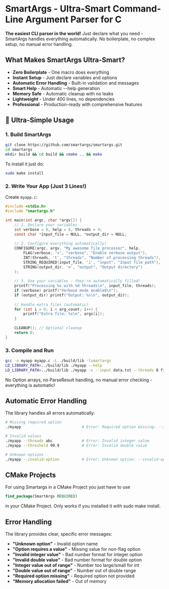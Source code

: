 # SmartArgs - Ultra-Smart Command-Line Argument Parser for C

**The easiest CLI parser in the world!** Just declare what you need - SmartArgs handles everything automatically. No boilerplate, no complex setup, no manual error handling.

## What Makes SmartArgs Ultra-Smart?

-  **Zero Boilerplate** - One macro does everything
-  **Instant Setup** - Just declare variables and options  
-  **Automatic Error Handling** - Built-in validation and messages
-  **Smart Help** - Automatic --help generation
-  **Memory Safe** - Automatic cleanup with no leaks
-  **Lightweight** - Under 400 lines, no dependencies
-  **Professional** - Production-ready with comprehensive features

## 🚀 Ultra-Simple Usage

### 1. Build SmartArgs
```bash
git clone https://github.com/smartargs/smartargs.git
cd smartargs
mkdir build && cd build && cmake .. && make
```
To install it just do:
```bash
sudo make install
```

### 2. Write Your App (Just 3 Lines!)

Create `myapp.c`:
```c
#include <stdio.h>
#include "smartargs.h"

int main(int argc, char *argv[]) {
    // 1. Declare your variables
    int verbose = 0, help = 0, threads = 4;
    const char *input_file = NULL, *output_dir = NULL;
    
    // 2. Configure everything automatically!
    CONFIGURE(argc, argv, "My awesome file processor", help,
        FLAG(verbose, 'v', "verbose", "Enable verbose output"),
        INT(threads, 't', "threads", "Number of processing threads"),
        STRING_REQUIRED(input_file, 'i', "input", "Input file path"),
        STRING(output_dir, 'o', "output", "Output directory")
    );
    
    // 3. Use your variables - they're automatically filled!
    printf("Processing %s with %d threads\n", input_file, threads);
    if (verbose) printf("Verbose mode enabled\n");
    if (output_dir) printf("Output: %s\n", output_dir);
    
    // Handle extra files (automatic)
    for (int i = 0; i < arg_count; i++) {
        printf("Extra file: %s\n", args[i]);
    }
    
    CLEANUP(); // Optional cleanup
    return 0;
}
```

### 3. Compile and Run
```bash
gcc -o myapp myapp.c -L../build/lib -lsmartargs
LD_LIBRARY_PATH=../build/lib ./myapp --help
LD_LIBRARY_PATH=../build/lib ./myapp -v --input data.txt --threads 8 file1.txt file2.txt
```



No Option arrays, no ParseResult handling, no manual error checking - everything is automatic!

## Automatic Error Handling

The library handles all errors automatically:

```bash
# Missing required option
./myapp                           # Error: Required option missing: --input

# Invalid values  
./myapp --threads abc             # Error: Invalid integer value
./myapp --threshold 99.9          # Error: Invalid double value

# Unknown options
./myapp --invalid-option          # Error: Unknown option: --invalid-option
```

## CMake Projects

For using Smartargs in a CMake Project you just have to use 
```cmake
find_package(SmartArgs REQUIRED)
```
in your CMake Project.
Only works if you installed it with sudo make install.

## Error Handling

The library provides clear, specific error messages:

- **"Unknown option"** - Invalid option name
- **"Option requires a value"** - Missing value for non-flag option  
- **"Invalid integer value"** - Bad number format for integer option
- **"Invalid double value"** - Bad number format for double option
- **"Integer value out of range"** - Number too large/small for int
- **"Double value out of range"** - Number out of double range
- **"Required option missing"** - Required option not provided
- **"Memory allocation failed"** - Out of memory

